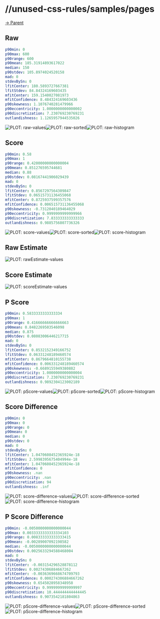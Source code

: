 
# //unused-css-rules/samples/pages

[→ Parent](../..)


## Raw


```yaml
p90min: 0
p90max: 600
p90range: 600
p90mean: 185.31914893617022
median: 150
p90stdev: 105.8974024520158
mad: 0
stdevBySn: 0
lfitCenter: 180.5893727667381
lfitStdev: 84.84324169603435
mfitCenter: 159.1540027081973
mfitConfidence: 8.484324169603436
p90skewness: 1.1076740281479966
p90eccentricity: 1.0000000000000002
p90discretization: 7.230769230769231
outlandishness: 1.1265957944535026

```

![PLOT: raw-values](./raw/values.svg)![PLOT: raw-sorted](./raw/sorted.svg)![PLOT: raw-histogram](./raw/histogram.svg)
## Score


```yaml
p90min: 0.58
p90max: 1
p90range: 0.42000000000000004
p90mean: 0.851276595744681
median: 0.88
p90stdev: 0.08167441906029439
mad: 0
stdevBySn: 0
lfitCenter: 0.8567297564309847
lfitStdev: 0.06515731136455068
mfitCenter: 0.8725937599357576
mfitConfidence: 0.006515731136455068
p90skewness: -0.7312040189464029
p90eccentricity: 0.9999999999999966
p90discretization: 7.833333333333333
outlandishness: 0.9885756807736326

```

![PLOT: score-values](./score/values.svg)![PLOT: score-sorted](./score/sorted.svg)![PLOT: score-histogram](./score/histogram.svg)
## Raw Estimate

![PLOT: rawEstimate-values](./rawEstimate/values.svg)
## Score Estimate

![PLOT: scoreEstimate-values](./scoreEstimate/values.svg)
## P Score


```yaml
p90min: 0.5833333333333334
p90max: 1
p90range: 0.41666666666666663
p90mean: 0.8482269503546098
median: 0.875
p90stdev: 0.08083006446217715
mad: 0
stdevBySn: 0
lfitCenter: 0.8532152349166752
lfitStdev: 0.06331248189460574
mfitCenter: 0.8679664810155738
mfitConfidence: 0.006331248189460574
p90skewness: -0.6689155949380882
p90eccentricity: 1.0000000000000004
p90discretization: 7.230769230769231
outlandishness: 0.9892304123002189

```

![PLOT: pScore-values](./pScore/values.svg)![PLOT: pScore-sorted](./pScore/sorted.svg)![PLOT: pScore-histogram](./pScore/histogram.svg)
## Score Difference


```yaml
p90min: 0
p90max: 0
p90range: 0
p90mean: 0
median: 0
p90stdev: 0
mad: 0
stdevBySn: 0
lfitCenter: 1.0470608452365924e-18
lfitStdev: 2.5998395675404994e-18
mfitCenter: 1.0470608452365924e-18
mfitConfidence: 0
p90skewness: .nan
p90eccentricity: .nan
p90discretization: 94
outlandishness: .inf

```

![PLOT: score-difference-values](./score-difference/values.svg)![PLOT: score-difference-sorted](./score-difference/sorted.svg)![PLOT: score-difference-histogram](./score-difference/histogram.svg)
## P Score Difference


```yaml
p90min: -0.0050000000000000044
p90max: 0.0033333333333334103
p90range: 0.008333333333333415
p90mean: -0.00289007092198582
median: -0.0050000000000000044
p90stdev: 0.0025633294588468004
mad: 0
stdevBySn: 0
lfitCenter: -0.003154296528878112
lfitStdev: 0.00274306884667262
mfitCenter: -0.0036369668674709793
mfitConfidence: 0.000274306884667262
p90skewness: 0.6545028958348958
p90eccentricity: 0.9999999999999997
p90discretization: 10.444444444444445
outlandishness: 0.9073542181804863

```

![PLOT: pScore-difference-values](./pScore-difference/values.svg)![PLOT: pScore-difference-sorted](./pScore-difference/sorted.svg)![PLOT: pScore-difference-histogram](./pScore-difference/histogram.svg)
